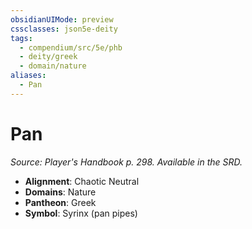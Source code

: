 ```yaml
---
obsidianUIMode: preview
cssclasses: json5e-deity
tags:
  - compendium/src/5e/phb
  - deity/greek
  - domain/nature
aliases:
  - Pan
---
```

# Pan
*Source: Player's Handbook p. 298. Available in the SRD.* 

- **Alignment**: Chaotic Neutral
- **Domains**: Nature
- **Pantheon**: Greek
- **Symbol**: Syrinx (pan pipes)
